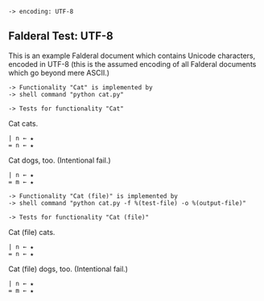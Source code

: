     -> encoding: UTF-8

Falderal Test: UTF-8
--------------------

This is an example Falderal document which contains Unicode
characters, encoded in UTF-8 (this is the assumed encoding
of all Falderal documents which go beyond mere ASCII.)

    -> Functionality "Cat" is implemented by
    -> shell command "python cat.py"

    -> Tests for functionality "Cat"

Cat cats.

    | n ← ★
    = n ← ★

Cat dogs, too. (Intentional fail.)

    | n ← ★
    = m ← ★

    -> Functionality "Cat (file)" is implemented by
    -> shell command "python cat.py -f %(test-file) -o %(output-file)"

    -> Tests for functionality "Cat (file)"

Cat (file) cats.

    | n ← ★
    = n ← ★

Cat (file) dogs, too. (Intentional fail.)

    | n ← ★
    = m ← ★
